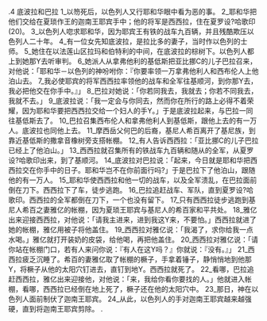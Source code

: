.4 
底波拉和巴拉 
1_以笏死后，以色列人又行耶和华眼中看为恶的事。 2_耶和华把他们交给在夏琐作王的迦南王耶宾手中；他的将军是西西拉，住在夏罗设?哈歌印(20)。 3_以色列人唿求耶和华，因为耶宾王有铁的战车九百辆，并且残酷欺压以色列人二十年。 
4_有一位女先知底波拉，是拉比多的妻子，当时作以色列的士师。 5_她住在以法莲山区拉玛和伯特利的中间，在底波拉的棕树下。以色列人都上到她那Y去听审判。 6_她派人从拿弗他利的基低斯把亚比挪C的儿子巴拉召来，对他说：「耶和华－以色列的神吩咐你：『你要率领一万拿弗他利人和西布伦人上他泊山去。 7_我必使耶宾的将军西西拉率领他的战车和全军往基顺河，到你那Y去，我必把他交在你手中。』」 8_巴拉对她说：「你若同我去，我就去；你若不同我去，我就不去。」 9_底波拉说：「我一定会与你同去，然而你在所行的路上必得不着荣耀，因为耶和华要把西西拉交给一个妇人的手Y。」于是底波拉起来，与巴拉一同往基低斯去了。 10_巴拉召集西布伦人和拿弗他利人到基低斯，跟他上去的有一万人。底波拉也同他上去。 
11_摩西岳父何巴的后裔，基尼人希百离开了基尼族，到靠近基低斯的撒拿音橡树旁支搭帐棚。 
12_有人告诉西西拉：「亚比挪C的儿子巴拉已经上了他泊山。」 13_西西拉就召集所有的铁战车九百辆和随从的全军，从夏罗设?哈歌印出来，到了基顺河。 14_底波拉对巴拉说：「起来，今日就是耶和华把西西拉交在你手中的日子。耶和华岂不在你前面行吗?」于是巴拉下了他泊山，跟随他的有一万人。 15_耶和华使西西拉和他一切的战车，以及全军溃乱，在巴拉面前倒在刀下。西西拉下了车，徒步逃跑。 16_巴拉追赶战车、军队，直到夏罗设?哈歌印。西西拉的全军都倒在刀下，一个也没有留下。 
17_只有西西拉徒步逃跑到基尼人希百之妻雅亿的帐棚，因为夏琐王耶宾与基尼人的希百家和平共处。 18_雅亿出来迎接西西拉，对他说：「请我主进来，进到我这Y来，不要怕。」西西拉就进了她的帐棚，雅亿用被子将他盖住。 19_西西拉对雅亿说：「我渴了，求你给我一点水喝。」雅亿就打开装奶的皮袋，给他喝，再把他盖住。 20_西西拉对雅亿说：「请你站在帐棚门口，若有人来问你说：『有人在这Y吗？』你就说：『没有。』」 21_西西拉疲乏沉睡了。希百的妻雅亿取了帐棚的橛子，手拿着锤子，静悄悄地到他那Y，将橛子从他的太阳穴钉进去，直钉到地Y。西西拉就死了。 22_看哪，巴拉追赶西西拉，雅亿出来迎接他，对他说：「来，我给你看你要找的人。」他就进入帐棚，看哪，西西拉已经倒在地上死了，橛子还在他的太阳穴中。 
23_那日，神在以色列人面前制伏了迦南王耶宾。 24_从此，以色列人的手对迦南王耶宾越来越强硬，直到将迦南王耶宾剪除。 
  .